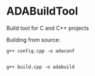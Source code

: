 # ADABuildTool
Build tool for C and C++ projects

Building from source:
```
g++ config.cpp -o adaconf


g++ build.cpp -o adabuild
```


